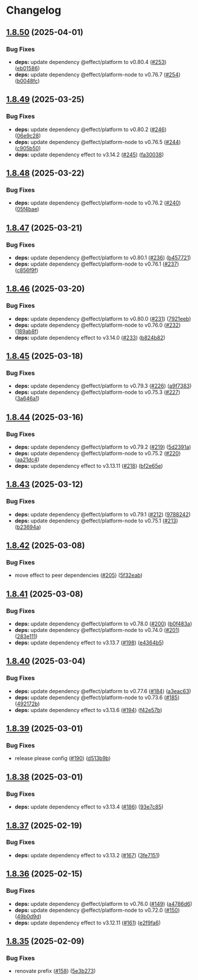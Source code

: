 # Changelog

## [1.8.50](https://github.com/jpb06/effect-errors/compare/v1.8.49...v1.8.50) (2025-04-01)


### Bug Fixes

* **deps:** update dependency @effect/platform to v0.80.4 ([#253](https://github.com/jpb06/effect-errors/issues/253)) ([eb01586](https://github.com/jpb06/effect-errors/commit/eb015867c93f0c468ecf0eea684ba6737dddb839))
* **deps:** update dependency @effect/platform-node to v0.76.7 ([#254](https://github.com/jpb06/effect-errors/issues/254)) ([b0048fc](https://github.com/jpb06/effect-errors/commit/b0048fc8823612a9d4a1fbb396fb07c883d7ba2c))

## [1.8.49](https://github.com/jpb06/effect-errors/compare/v1.8.48...v1.8.49) (2025-03-25)


### Bug Fixes

* **deps:** update dependency @effect/platform to v0.80.2 ([#246](https://github.com/jpb06/effect-errors/issues/246)) ([06e9c28](https://github.com/jpb06/effect-errors/commit/06e9c281e6acb17fd6b50741dea1f24293df4af6))
* **deps:** update dependency @effect/platform-node to v0.76.5 ([#244](https://github.com/jpb06/effect-errors/issues/244)) ([c905b50](https://github.com/jpb06/effect-errors/commit/c905b507eb069812ce32e85b9ef394563494236e))
* **deps:** update dependency effect to v3.14.2 ([#245](https://github.com/jpb06/effect-errors/issues/245)) ([fa30038](https://github.com/jpb06/effect-errors/commit/fa30038e15325759257d1d2752ce16365e24cb5c))

## [1.8.48](https://github.com/jpb06/effect-errors/compare/v1.8.47...v1.8.48) (2025-03-22)


### Bug Fixes

* **deps:** update dependency @effect/platform-node to v0.76.2 ([#240](https://github.com/jpb06/effect-errors/issues/240)) ([05f4bae](https://github.com/jpb06/effect-errors/commit/05f4bae32417ce6294bc5cc37b80fa8b4f02120f))

## [1.8.47](https://github.com/jpb06/effect-errors/compare/v1.8.46...v1.8.47) (2025-03-21)


### Bug Fixes

* **deps:** update dependency @effect/platform to v0.80.1 ([#236](https://github.com/jpb06/effect-errors/issues/236)) ([b457721](https://github.com/jpb06/effect-errors/commit/b457721e220c45ac3501ead1d65d58d0bc6292c0))
* **deps:** update dependency @effect/platform-node to v0.76.1 ([#237](https://github.com/jpb06/effect-errors/issues/237)) ([c856f9f](https://github.com/jpb06/effect-errors/commit/c856f9f43163294c0510ef6103df71a1d4b015e2))

## [1.8.46](https://github.com/jpb06/effect-errors/compare/v1.8.45...v1.8.46) (2025-03-20)


### Bug Fixes

* **deps:** update dependency @effect/platform to v0.80.0 ([#231](https://github.com/jpb06/effect-errors/issues/231)) ([7921eeb](https://github.com/jpb06/effect-errors/commit/7921eebe1103e6ac29edcceb6937a67e9be320ec))
* **deps:** update dependency @effect/platform-node to v0.76.0 ([#232](https://github.com/jpb06/effect-errors/issues/232)) ([189ab8f](https://github.com/jpb06/effect-errors/commit/189ab8fccf35a9e9c64b0800a213729232c43a8d))
* **deps:** update dependency effect to v3.14.0 ([#233](https://github.com/jpb06/effect-errors/issues/233)) ([b824b82](https://github.com/jpb06/effect-errors/commit/b824b8243574a758b303980b28f07e923d219407))

## [1.8.45](https://github.com/jpb06/effect-errors/compare/v1.8.44...v1.8.45) (2025-03-18)


### Bug Fixes

* **deps:** update dependency @effect/platform to v0.79.3 ([#226](https://github.com/jpb06/effect-errors/issues/226)) ([a9f7383](https://github.com/jpb06/effect-errors/commit/a9f73832f2879b5f4c57b25351abf99b21fa2588))
* **deps:** update dependency @effect/platform-node to v0.75.3 ([#227](https://github.com/jpb06/effect-errors/issues/227)) ([3a646a1](https://github.com/jpb06/effect-errors/commit/3a646a19e9aab198915923313a70f7ccfa8746a7))

## [1.8.44](https://github.com/jpb06/effect-errors/compare/v1.8.43...v1.8.44) (2025-03-16)


### Bug Fixes

* **deps:** update dependency @effect/platform to v0.79.2 ([#219](https://github.com/jpb06/effect-errors/issues/219)) ([5d2391a](https://github.com/jpb06/effect-errors/commit/5d2391a7df291906b75b669f92e08bf591f2cae9))
* **deps:** update dependency @effect/platform-node to v0.75.2 ([#220](https://github.com/jpb06/effect-errors/issues/220)) ([aa21dc4](https://github.com/jpb06/effect-errors/commit/aa21dc48312af9e0c5558eae7de87302bb544ea8))
* **deps:** update dependency effect to v3.13.11 ([#218](https://github.com/jpb06/effect-errors/issues/218)) ([bf2e65e](https://github.com/jpb06/effect-errors/commit/bf2e65e145f8d292b2509994e65d945df062d239))

## [1.8.43](https://github.com/jpb06/effect-errors/compare/v1.8.42...v1.8.43) (2025-03-12)


### Bug Fixes

* **deps:** update dependency @effect/platform to v0.79.1 ([#212](https://github.com/jpb06/effect-errors/issues/212)) ([9788242](https://github.com/jpb06/effect-errors/commit/9788242eeeff711fca3a8f0d8d816ba41be5c2ce))
* **deps:** update dependency @effect/platform-node to v0.75.1 ([#213](https://github.com/jpb06/effect-errors/issues/213)) ([b23694a](https://github.com/jpb06/effect-errors/commit/b23694ae0a0b4a099d12cdabcfa750f3c1e74f3a))

## [1.8.42](https://github.com/jpb06/effect-errors/compare/v1.8.41...v1.8.42) (2025-03-08)


### Bug Fixes

* move effect to peer dependencies ([#205](https://github.com/jpb06/effect-errors/issues/205)) ([5f32eab](https://github.com/jpb06/effect-errors/commit/5f32eabc5c02265b924bdccbc0f1744ed9440292))

## [1.8.41](https://github.com/jpb06/effect-errors/compare/v1.8.40...v1.8.41) (2025-03-08)


### Bug Fixes

* **deps:** update dependency @effect/platform to v0.78.0 ([#200](https://github.com/jpb06/effect-errors/issues/200)) ([b0f483a](https://github.com/jpb06/effect-errors/commit/b0f483a18f09968c6bf7386dae924d030f313b3b))
* **deps:** update dependency @effect/platform-node to v0.74.0 ([#201](https://github.com/jpb06/effect-errors/issues/201)) ([283e111](https://github.com/jpb06/effect-errors/commit/283e111a1bf29b0a1ac4c40236500841405bafa2))
* **deps:** update dependency effect to v3.13.7 ([#198](https://github.com/jpb06/effect-errors/issues/198)) ([e4364b5](https://github.com/jpb06/effect-errors/commit/e4364b543f89d25d69e541e3527173db701db2f9))

## [1.8.40](https://github.com/jpb06/effect-errors/compare/v1.8.39...v1.8.40) (2025-03-04)


### Bug Fixes

* **deps:** update dependency @effect/platform to v0.77.6 ([#184](https://github.com/jpb06/effect-errors/issues/184)) ([a3eac63](https://github.com/jpb06/effect-errors/commit/a3eac6357f60626db74eff2071d3a8e28e9affc0))
* **deps:** update dependency @effect/platform-node to v0.73.6 ([#185](https://github.com/jpb06/effect-errors/issues/185)) ([492172b](https://github.com/jpb06/effect-errors/commit/492172b28cae457ec09908763c2c1fabda2cdf83))
* **deps:** update dependency effect to v3.13.6 ([#194](https://github.com/jpb06/effect-errors/issues/194)) ([f42e57b](https://github.com/jpb06/effect-errors/commit/f42e57b813cebd76a6ffdfafb3f319185b4b2bed))

## [1.8.39](https://github.com/jpb06/effect-errors/compare/v1.8.38...v1.8.39) (2025-03-01)


### Bug Fixes

* release please config ([#190](https://github.com/jpb06/effect-errors/issues/190)) ([d513b9b](https://github.com/jpb06/effect-errors/commit/d513b9b1e12e73caa9cbfcb54df425ee3d22d063))

## [1.8.38](https://github.com/jpb06/effect-errors/compare/v1.8.37...v1.8.38) (2025-03-01)


### Bug Fixes

* **deps:** update dependency effect to v3.13.4 ([#186](https://github.com/jpb06/effect-errors/issues/186)) ([93e7c85](https://github.com/jpb06/effect-errors/commit/93e7c8591b074e66c65a2be5a53c82bab652c14d))

## [1.8.37](https://github.com/jpb06/effect-errors/compare/v1.8.36...v1.8.37) (2025-02-19)


### Bug Fixes

* **deps:** update dependency effect to v3.13.2 ([#167](https://github.com/jpb06/effect-errors/issues/167)) ([3fe7151](https://github.com/jpb06/effect-errors/commit/3fe7151eaa67bce3b10fd3f3579348129006db27))

## [1.8.36](https://github.com/jpb06/effect-errors/compare/v1.8.35...v1.8.36) (2025-02-15)


### Bug Fixes

* **deps:** update dependency @effect/platform to v0.76.0 ([#149](https://github.com/jpb06/effect-errors/issues/149)) ([a4786d6](https://github.com/jpb06/effect-errors/commit/a4786d6cf21664fd8334ebc6ba3d9a88d72b80ae))
* **deps:** update dependency @effect/platform-node to v0.72.0 ([#150](https://github.com/jpb06/effect-errors/issues/150)) ([49b0d9d](https://github.com/jpb06/effect-errors/commit/49b0d9dc5189e8d0894afc1bfd689f5026d3b353))
* **deps:** update dependency effect to v3.12.11 ([#161](https://github.com/jpb06/effect-errors/issues/161)) ([e2f9fa6](https://github.com/jpb06/effect-errors/commit/e2f9fa6baff57a98e9048ec8d1f992f3329b0434))

## [1.8.35](https://github.com/jpb06/effect-errors/compare/v1.8.34...v1.8.35) (2025-02-09)


### Bug Fixes

* renovate prefix ([#158](https://github.com/jpb06/effect-errors/issues/158)) ([5e3b273](https://github.com/jpb06/effect-errors/commit/5e3b27350820a139babc0450b5498ab8d6729195))
